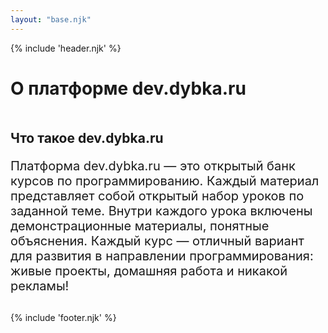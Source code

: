 ```yaml
---
layout: "base.njk"
---
```


{% include 'header.njk' %}

<style>
    h1 {
        margin-bottom: 50px
    }

    .block {
        margin-bottom: 30px;
        max-width: 900px;
    }

    .block p {
        font-size: 20px;
    }
</style>

<main class="container">
    <h1>О платформе dev.dybka.ru</h1>
    <div class="block">
        <h2>Что такое dev.dybka.ru</h2>
        <p>
            Платформа dev.dybka.ru — это открытый банк курсов по программированию.
            Каждый материал представляет собой открытый набор уроков по заданной теме.
            Внутри каждого урока включены демонстрационные материалы, понятные объяснения.
            Каждый курс — отличный вариант для развития в направлении программирования:
            живые проекты, домашняя работа и никакой рекламы!
        </p>
    </div>
</main>

{% include 'footer.njk' %}
